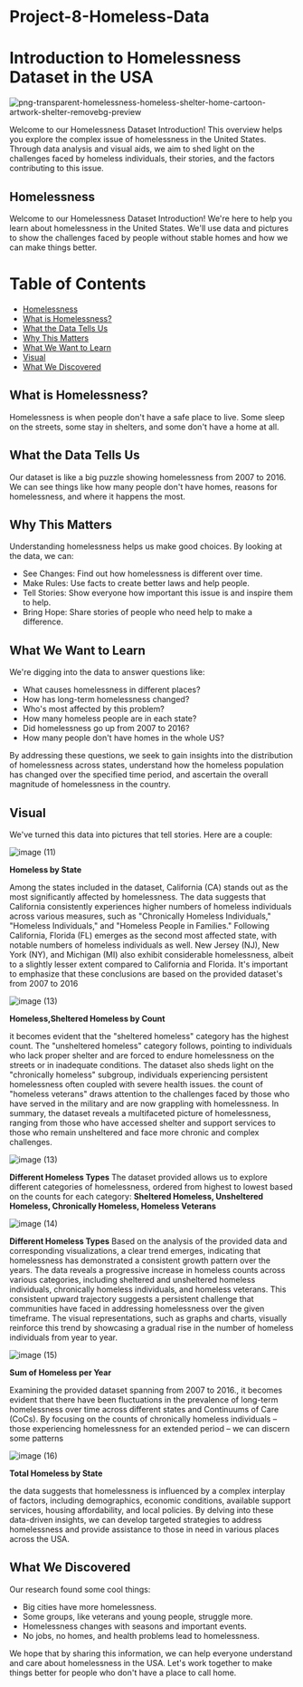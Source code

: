 # Project-8-Homeless-Data

# Introduction to Homelessness Dataset in the USA
![png-transparent-homelessness-homeless-shelter-home-cartoon-artwork-shelter-removebg-preview](https://github.com/TacoBadger/project-8-Homeless-Data/assets/11693256/3e3a7c37-afc2-4b78-a15c-db81d481bbcc)
 <!-- Replace with an image related to homelessness -->
Welcome to our Homelessness Dataset Introduction! This overview helps you explore the complex issue of homelessness in the United States. Through data analysis and visual aids, we aim to shed light on the challenges faced by homeless individuals, their stories, and the factors contributing to this issue.

## Homelessness
Welcome to our Homelessness Dataset Introduction! We're here to help you learn about homelessness in the United States. We'll use data and pictures to show the challenges faced by people without stable homes and how we can make things better.


# Table of Contents
- [Homelessness](#homelessness)
- [What is Homelessness?](#what-is-homelessness)
- [What the Data Tells Us](#what-the-data-tells-us)
- [Why This Matters](#why-this-matters)
- [What We Want to Learn](#what-we-want-to-learn)
- [Visual](#visual)
- [What We Discovered](#what-we-discovered)

## What is Homelessness?
Homelessness is when people don't have a safe place to live. Some sleep on the streets, some stay in shelters, and some don't have a home at all.

## What the Data Tells Us
Our dataset is like a big puzzle showing homelessness from 2007 to 2016. We can see things like how many people don't have homes, reasons for homelessness, and where it happens the most.

## Why This Matters
Understanding homelessness helps us make good choices. By looking at the data, we can:
- See Changes: Find out how homelessness is different over time.
- Make Rules: Use facts to create better laws and help people.
- Tell Stories: Show everyone how important this issue is and inspire them to help.
- Bring Hope: Share stories of people who need help to make a difference.

## What We Want to Learn
We're digging into the data to answer questions like:
- What causes homelessness in different places?
- How has long-term homelessness changed?
- Who's most affected by this problem?
- How many homeless people are in each state?
- Did homelessness go up from 2007 to 2016?
- How many people don't have homes in the whole US?

By addressing these questions, we seek to gain insights into the distribution of homelessness across states, understand how the homeless population has changed over the specified time period, and ascertain the overall magnitude of homelessness in the country.

## Visual
We've turned this data into pictures that tell stories. Here are a couple:

![image (11)](https://github.com/TacoBadger/project-8-Homeless-Data/assets/11693256/0b563287-32d9-4294-87c1-4c0178cb47c5)

**Homeless by State**


Among the states included in the dataset, California (CA) stands out as the most significantly affected by homelessness. The data suggests that California consistently experiences higher numbers of homeless individuals across various measures, such as "Chronically Homeless Individuals," "Homeless Individuals," and "Homeless People in Families." Following California, Florida (FL) emerges as the second most affected state, with notable numbers of homeless individuals as well. New Jersey (NJ), New York (NY), and Michigan (MI) also exhibit considerable homelessness, albeit to a slightly lesser extent compared to California and Florida. It's important to emphasize that these conclusions are based on the provided dataset's from 2007 to 2016



![image (13)](https://github.com/TacoBadger/project-8-Homeless-Data/assets/11693256/6fb8ae3a-c73a-4e48-974f-e022266a468b)

**Homeless,Sheltered Homeless by Count**


it becomes evident that the "sheltered homeless" category has the highest count.
The "unsheltered homeless" category follows, pointing to individuals who lack proper shelter and are forced to endure homelessness on the streets or in inadequate conditions.
The dataset also sheds light on the "chronically homeless" subgroup, individuals experiencing persistent homelessness often coupled with severe health issues.
the count of "homeless veterans" draws attention to the challenges faced by those who have served in the military and are now grappling with homelessness.
In summary, the dataset reveals a multifaceted picture of homelessness, ranging from those who have accessed shelter and support services to those who remain unsheltered and face more chronic and complex challenges.




![image (13)](https://github.com/TacoBadger/project-8-Homeless-Data/assets/11693256/2ed32d69-ff37-4a3d-95c3-8c0ba88133cb)

**Different Homeless Types**
The dataset provided allows us to explore different categories of homelessness, ordered from highest to lowest based on the counts for each category:
**Sheltered Homeless,
Unsheltered Homeless,
Chronically Homeless,
Homeless Veterans**

![image (14)](https://github.com/TacoBadger/project-8-Homeless-Data/assets/11693256/28fbdc08-7031-4276-aae8-a7dd77666d6f)


**Different Homeless Types**
Based on the analysis of the provided data and corresponding visualizations, a clear trend emerges, indicating that homelessness has demonstrated a consistent growth pattern over the years. The data reveals a progressive increase in homeless counts across various categories, including sheltered and unsheltered homeless individuals, chronically homeless individuals, and homeless veterans. This consistent upward trajectory suggests a persistent challenge that communities have faced in addressing homelessness over the given timeframe. The visual representations, such as graphs and charts, visually reinforce this trend by showcasing a gradual rise in the number of homeless individuals from year to year.



![image (15)](https://github.com/TacoBadger/project-8-Homeless-Data/assets/11693256/2e09423f-6a64-4a98-b390-d20d6e1e7e1b)


**Sum of Homeless per Year**

Examining the provided dataset spanning from 2007 to 2016., it becomes evident that there have been fluctuations in the prevalence of long-term homelessness over time across different states and Continuums of Care (CoCs). By focusing on the counts of chronically homeless individuals – those experiencing homelessness for an extended period – we can discern some patterns



![image (16)](https://github.com/TacoBadger/project-8-Homeless-Data/assets/11693256/2a33ae7f-f148-44aa-a2d0-0cbaa76849fa)

**Total Homeless by State**

the data suggests that homelessness is influenced by a complex interplay of factors, including demographics, economic conditions, available support services, housing affordability, and local policies. By delving into these data-driven insights, we can develop targeted strategies to address homelessness and provide assistance to those in need in various places across the USA.



## What We Discovered
Our research found some cool things:
- Big cities have more homelessness.
- Some groups, like veterans and young people, struggle more.
- Homelessness changes with seasons and important events.
- No jobs, no homes, and health problems lead to homelessness.

We hope that by sharing this information, we can help everyone understand and care about homelessness in the USA. Let's work together to make things better for people who don't have a place to call home.
